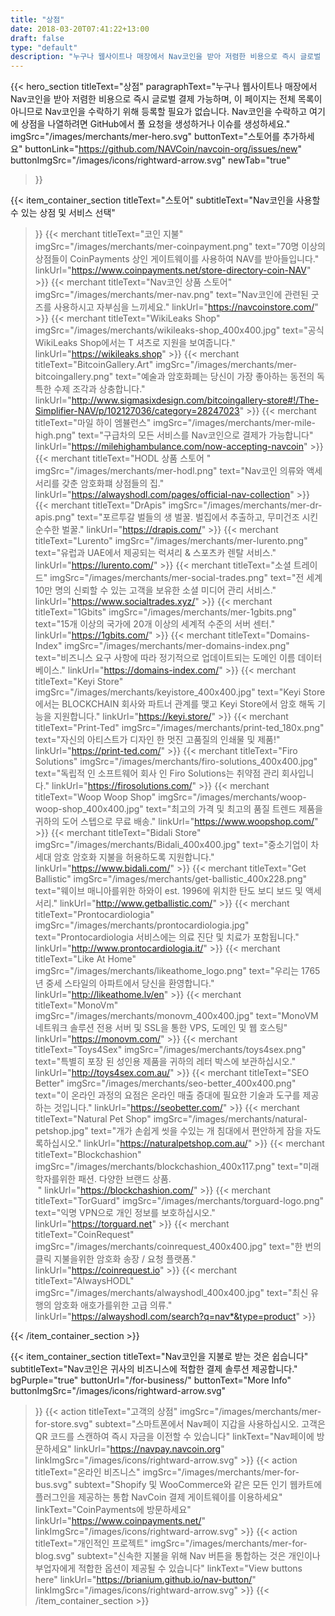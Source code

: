 ```yaml
---
title: "상점"
date: 2018-03-20T07:41:22+13:00
draft: false
type: "default"
description: "누구나 웹사이트나 매장에서 Nav코인을 받아 저렴한 비용으로 즉시 글로벌 결제 가능합니다"
---
```

{{< hero_section
titleText="상점"
paragraphText="누구나 웹사이트나 매장에서 Nav코인을 받아 저렴한 비용으로 즉시 글로벌 결제 가능하며, 이 페이지는 전체 목록이 아니므로 Nav코인을 수락하기 위해 등록할 필요가 없습니다. Nav코인을 수락하고 여기에 상점을 나열하려면 GitHub에서 풀 요청을 생성하거나 이슈를 생성하세요."
imgSrc="/images/merchants/mer-hero.svg"
buttonText="스토어를 추가하세요"
buttonLink="https://github.com/NAVCoin/navcoin-org/issues/new"
buttonImgSrc="/images/icons/rightward-arrow.svg"
newTab="true"
>}}

{{< item_container_section
    titleText="스토어"
    subtitleText="Nav코인을 사용할 수 있는 상점 및 서비스&nbsp;선택"
>}}
    {{< merchant
        titleText="코인 지불"
        imgSrc="/images/merchants/mer-coinpayment.png"
        text="70명 이상의 상점들이 CoinPayments 상인 게이트웨이를 사용하여 NAV를&nbsp;받아들입니다."
        linkUrl="https://www.coinpayments.net/store-directory-coin-NAV"
    >}}
    {{< merchant
        titleText="Nav코인 상품 스토어"
        imgSrc="/images/merchants/mer-nav.png"
        text="Nav코인에 관련된 굿즈를 사용하시고 자부심을&nbsp;느끼세요."
        linkUrl="https://navcoinstore.com/"
    >}}
    {{< merchant
        titleText="WikiLeaks Shop"
        imgSrc="/images/merchants/wikileaks-shop_400x400.jpg"
        text="공식 WikiLeaks Shop에서는 T 셔츠로 지원을 보여줍니다."
        linkUrl="https://wikileaks.shop"
    >}}
    {{< merchant
        titleText="BitcoinGallery.Art"
        imgSrc="/images/merchants/mer-bitcoingallery.png"
        text="예술과 암호화폐는 당신이 가장 좋아하는 동전의 독특한 수제 조각과&nbsp;상충합니다."
        linkUrl="http://www.sigmasixdesign.com/bitcoingallery-store#!/The-Simplifier-NAV/p/102127036/category=28247023"
    >}}
    {{< merchant
        titleText="마일 하이 엠뷸런스"
        imgSrc="/images/merchants/mer-mile-high.png"
        text="구급차의 모든 서비스를 Nav코인으로 결제가&nbsp;가능합니다"
        linkUrl="https://milehighambulance.com/now-accepting-navcoin"
    >}}
    {{< merchant
        titleText="HODL 상품 스토어 "
        imgSrc="/images/merchants/mer-hodl.png"
        text="Nav코인 의류와 액세서리를 갖춘 암호화퍠 상점들의&nbsp;집."
        linkUrl="https://alwayshodl.com/pages/official-nav-collection"
    >}}
    {{< merchant
        titleText="DrApis"
        imgSrc="/images/merchants/mer-dr-apis.png"
        text="포르투갈 벌들의 생 벌꿀. 벌집에서 추출하고, 무미건조 시킨 순수한&nbsp;벌꿀."
        linkUrl="https://drapis.com/"
    >}}
    {{< merchant
        titleText="Lurento"
        imgSrc="/images/merchants/mer-lurento.png"
        text="유럽과 UAE에서 제공되는 럭셔리 & 스포츠카 렌탈&nbsp;서비스."
        linkUrl="https://lurento.com/"
    >}}
    {{< merchant
        titleText="소셜 트레이드"
        imgSrc="/images/merchants/mer-social-trades.png"
        text="전 세계 10만 명의 신뢰할 수 있는 고객을 보유한 소셜 미디어 관리&nbsp;서비스."
        linkUrl="https://www.socialtrades.xyz/"
    >}}
    {{< merchant
        titleText="1Gbits"
        imgSrc="/images/merchants/mer-1gbits.png"
        text="15개 이상의 국가에 20개 이상의 세계적 수준의 서버&nbsp;센터."
        linkUrl="https://1gbits.com/"
    >}}
    {{< merchant
        titleText="Domains-Index"
        imgSrc="/images/merchants/mer-domains-index.png"
        text="비즈니스 요구 사항에 따라 정기적으로 업데이트되는 도메인 이름 데이터베이스."
        linkUrl="https://domains-index.com/"
    >}}
    {{< merchant
        titleText="Keyi Store"
        imgSrc="/images/merchants/keyistore_400x400.jpg"
        text="Keyi Store에서는 BLOCKCHAIN ​​회사와 파트너 관계를 맺고 Keyi Store에서 암호 해독 기능을 지원합니다."
        linkUrl="https://keyi.store/"
    >}}
    {{< merchant
        titleText="Print-Ted"
        imgSrc="/images/merchants/print-ted_180x.png"
        text="자신의 아티스트가 디자인 한 멋진 고품질의 인쇄물 및 제품!"
        linkUrl="https://print-ted.com/"
    >}}
    {{< merchant
        titleText="Firo Solutions"
        imgSrc="/images/merchants/firo-solutions_400x400.jpg"
        text="독립적 인 소프트웨어 회사 인 Firo Solutions는 취약점 관리 회사입니다."
        linkUrl="https://firosolutions.com/"
    >}}
    {{< merchant
        titleText="Woop Woop Shop"
        imgSrc="/images/merchants/woop-woop-shop_400x400.jpg"
        text="최고의 가격 및 최고의 품질 트렌드 제품을 귀하의 도어 스텝으로 무료 배송."
        linkUrl="https://www.woopshop.com/"
    >}}
    {{< merchant
        titleText="Bidali Store"
        imgSrc="/images/merchants/Bidali_400x400.jpg"
        text="중소기업이 차세대 암호 암호화 지불을 허용하도록 지원합니다."
        linkUrl="https://www.bidali.com/"
    >}}
    {{< merchant
        titleText="Get Ballistic"
        imgSrc="/images/merchants/get-ballistic_400x228.png"
        text="웨이브 매니아를위한 하와이 est. 1996에 위치한 탄도 보디 보드 및 액세서리."
        linkUrl="http://www.getballistic.com/"
    >}}
    {{< merchant
        titleText="Prontocardiologia"
        imgSrc="/images/merchants/prontocardiologia.jpg"
        text="Prontocardiologia 서비스에는 의료 진단 및 치료가 포함됩니다."
        linkUrl="http://www.prontocardiologia.it/"
    >}}
    {{< merchant
        titleText="Like At Home"
        imgSrc="/images/merchants/likeathome_logo.png"
        text="우리는 1765 년 중세 스타일의 아파트에서 당신을 환영합니다."
        linkUrl="http://likeathome.lv/en"
    >}}
    {{< merchant
        titleText="MonoVm"
        imgSrc="/images/merchants/monovm_400x400.jpg"
        text="MonoVM 네트워크 솔루션 전용 서버 및 SSL을 통한 VPS, 도메인 및 웹 호스팅"
        linkUrl="https://monovm.com/"
    >}}
    {{< merchant
        titleText="Toys4Sex"
        imgSrc="/images/merchants/toys4sex.png"
        text="특별히 포장 된 성인용 제품을 귀하의 레터 박스에 보관하십시오."
        linkUrl="http://toys4sex.com.au/"
    >}}
    {{< merchant
        titleText="SEO Better"
        imgSrc="/images/merchants/seo-better_400x400.png"
        text="이 온라인 과정의 요점은 온라인 매출 증대에 필요한 기술과 도구를 제공하는 것입니다."
        linkUrl="https://seobetter.com/"
    >}}
    {{< merchant
        titleText="Natural Pet Shop"
        imgSrc="/images/merchants/natural-petshop.jpg"
        text="개가 손쉽게 씻을 수있는 개 침대에서 편안하게 잠을 자도록하십시오."
        linkUrl="https://naturalpetshop.com.au/"
    >}}
    {{< merchant
        titleText="Blockchashion"
        imgSrc="/images/merchants/blockchashion_400x117.png"
        text="미래 학자를위한 패션. 다양한 브랜드 상품.<br>&nbsp;"
        linkUrl="https://blockchashion.com/"
    >}}
    {{< merchant
        titleText="TorGuard"
        imgSrc="/images/merchants/torguard-logo.png"
        text="익명 VPN으로 개인 정보를 보호하십시오."
        linkUrl="https://torguard.net"
    >}}
    {{< merchant
        titleText="CoinRequest"
        imgSrc="/images/merchants/coinrequest_400x400.jpg"
        text="한 번의 클릭 지불을위한 암호화 송장 / 요청 플랫폼."
        linkUrl="https://coinrequest.io"
    >}}
    {{< merchant
        titleText="AlwaysHODL"
        imgSrc="/images/merchants/alwayshodl_400x400.jpg"
        text="최신 유행의 암호화 애호가를위한 고급 의류."
        linkUrl="https://alwayshodl.com/search?q=nav*&type=product"
    >}}
   
{{< /item_container_section >}}

{{< item_container_section
    titleText="Nav코인을 지불로 받는 것은 쉽습니다"
    subtitleText="Nav코인은 귀사의 비즈니스에 적합한 결제 솔루션&nbsp;제공합니다."
    bgPurple="true"
    buttonUrl="/for-business/"
    buttonText="More Info"
    buttonImgSrc="/images/icons/rightward-arrow.svg"
>}}
    {{< action
        titleText="고객의 상점"
        imgSrc="/images/merchants/mer-for-store.svg"
        subtext="스마트폰에서 Nav페이 지갑을 사용하십시오. 고객은 QR 코드를 스캔하여 즉시 자금을 이전할 수&nbsp;있습니다"
        linkText="Nav페이에 방문하세요"
        linkUrl="https://navpay.navcoin.org"
        linkImgSrc="/images/icons/rightward-arrow.svg"
    >}}
    {{< action
        titleText="온라인 비즈니스"
        imgSrc="/images/merchants/mer-for-bus.svg"
        subtext="Shopify 및 WooCommerce와 같은 모든 인기 웹카트에 플러그인을 제공하는 통합 NavCoin 결제 게이트웨이를&nbsp;이용하세요"
        linkText="CoinPayments에 방문하세요"
        linkUrl="https://www.coinpayments.net/"
        linkImgSrc="/images/icons/rightward-arrow.svg"
    >}}
    {{< action                 
        titleText="개인적인 프로젝트"
        imgSrc="/images/merchants/mer-for-blog.svg"
        subtext="신속한 지불을 위해 Nav 버튼을 통합하는 것은 개인이나 부업자에게 적합한 옵션이 제공될 수&nbsp;있습니다"
        linkText="View buttons here"
        linkUrl="https://brianium.github.io/nav-button/"
        linkImgSrc="/images/icons/rightward-arrow.svg"
    >}}
{{< /item_container_section >}}
